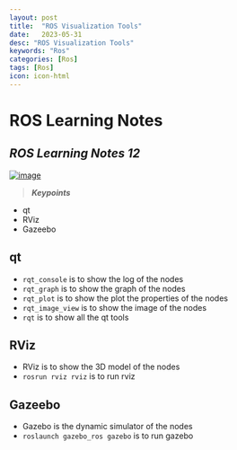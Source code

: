 ```yaml
---
layout: post
title:  "ROS Visualization Tools"
date:   2023-05-31
desc: "ROS Visualization Tools"
keywords: "Ros"
categories: [Ros]
tags: [Ros]
icon: icon-html
---
```


# ROS Learning Notes 
## _ROS Learning Notes 12_

[![image](https://static.wixstatic.com/media/3d5aae_1d1644f45a584ba7ac275771a4e00981~mv2.png/v1/fill/w_347,h_181,al_c,q_85,usm_0.66_1.00_0.01,enc_auto/ros_feat.png)](https://www.bilibili.com/video/BV1zt411G7Vn?p=12&vd_source=d8d0bffc8e5266c19ad61d5b6c71609e)

> **_Keypoints_**
- qt
- RViz
- Gazeebo

## qt
- `rqt_console` is to show the log of the nodes
- `rqt_graph` is to show the graph of the nodes
- `rqt_plot` is to show the plot the properties of the nodes
- `rqt_image_view` is to show the image of the nodes
- `rqt` is to show all the qt tools


## RViz
- RViz is to show the 3D model of the nodes
- `rosrun rviz rviz` is to run rviz

## Gazeebo
- Gazebo is the dynamic simulator of the nodes
- `roslaunch gazebo_ros gazebo` is to run gazebo